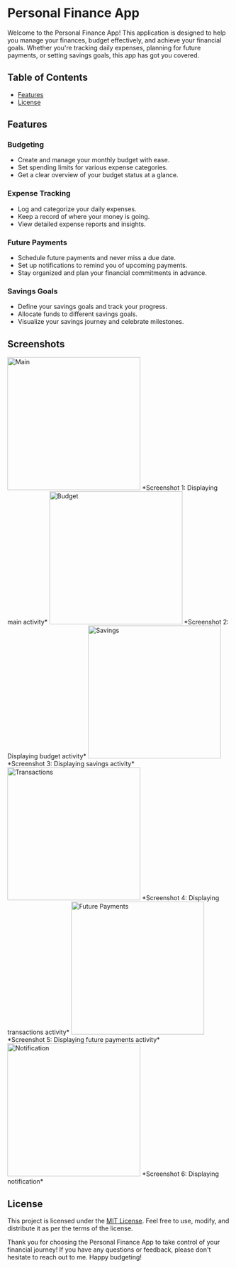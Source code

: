 # Personal Finance App

Welcome to the Personal Finance App! This application is designed to help you manage your finances, budget effectively, and achieve your financial goals. Whether you're tracking daily expenses, planning for future payments, or setting savings goals, this app has got you covered.

## Table of Contents

- [Features](#features)
- [License](#license)

## Features

### Budgeting
- Create and manage your monthly budget with ease.
- Set spending limits for various expense categories.
- Get a clear overview of your budget status at a glance.

### Expense Tracking
- Log and categorize your daily expenses.
- Keep a record of where your money is going.
- View detailed expense reports and insights.

### Future Payments
- Schedule future payments and never miss a due date.
- Set up notifications to remind you of upcoming payments.
- Stay organized and plan your financial commitments in advance.

### Savings Goals
- Define your savings goals and track your progress.
- Allocate funds to different savings goals.
- Visualize your savings journey and celebrate milestones.

## Screenshots
<img src="pf_screenshots/main.png" alt="Main" width="300">
*Screenshot 1: Displaying main activity*

<img src="pf_screenshots/budget.png" alt="Budget" width="300">
*Screenshot 2: Displaying budget activity*

<img src="pf_screenshots/savings.png" alt="Savings" width="300">
*Screenshot 3: Displaying savings activity*

<img src="pf_screenshots/transactions.png" alt="Transactions" width="300">
*Screenshot 4: Displaying transactions activity*

<img src="pf_screenshots/future_payments.png" alt="Future Payments" width="300">
*Screenshot 5: Displaying future payments activity*

<img src="pf_screenshots/notification.png" alt="Notification" width="300">
*Screenshot 6: Displaying notification*

## License

This project is licensed under the [MIT License](LICENSE). Feel free to use, modify, and distribute it as per the terms of the license.

Thank you for choosing the Personal Finance App to take control of your financial journey! If you have any questions or feedback, please don't hesitate to reach out to me. Happy budgeting!
